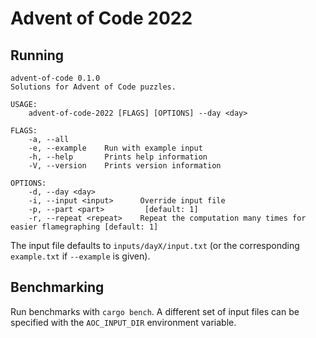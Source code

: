 # Advent of Code 2022

## Running

```
advent-of-code 0.1.0
Solutions for Advent of Code puzzles.

USAGE:
    advent-of-code-2022 [FLAGS] [OPTIONS] --day <day>

FLAGS:
    -a, --all
    -e, --example    Run with example input
    -h, --help       Prints help information
    -V, --version    Prints version information

OPTIONS:
    -d, --day <day>
    -i, --input <input>      Override input file
    -p, --part <part>         [default: 1]
    -r, --repeat <repeat>    Repeat the computation many times for easier flamegraphing [default: 1]
```

The input file defaults to `inputs/dayX/input.txt` (or the corresponding `example.txt` if
`--example` is given).

## Benchmarking

Run benchmarks with `cargo bench`. A different set of input files can be specified with the
`AOC_INPUT_DIR` environment variable.
